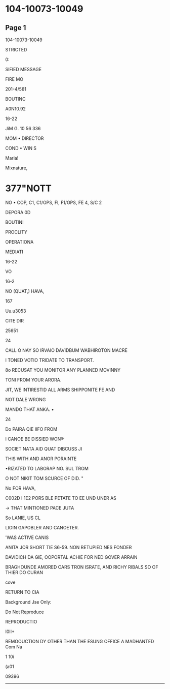 # 104-10073-10049

## Page 1

104-10073-10049

STRICTED

0:

SIFIED MESSAGE

FIRE MO

201-4/581

BOUTINC

A0N10.92

16-22

JiM G. 10 56 336

MOM • DIRECTOR

COND • WIN S

Maria!

Mixnature,

# 377"NOTT

NO • COP, C1, C1/OPS, Fl, F1/OPS, FE 4, S/C 2

DEPORA 0D

BOUTIN!

PROCLITY

OPERATIONA

MEDIATI

16-22

VO

16-2

NO (QUAT,) HAVA,

167

Uu.u3053

CITE DIR

25651

24

CALL O NAY SO IRVAIO DAVIDBUM WABHIROTON MACRE

I TONED VOTIO TRIDATE TO TRANSPORT.

8o RECUSAT YOU MONITOR ANY PLANNED MOVINNY

TONI FROM YOUR ARORA.

JIT, WE INTIRESTID ALL ARMS SHIPPONITE FE AND

NOT DALE WRONG

MANDO THAT ANKA. •

24

Do PAIRA QIE IIFO FROM

I CANOE BE DISSIED WON®

SOCIET NATA AID QUAT DIBCUSS JI

THIS WITH AND ANOR PORAINTE

•RIZATED TO LABORAP NO. SUL TROM

O NOT NIKIT TOM SCURCE OF DID. "

No FOR HAVA,

C002D I 1E2 PORS BLE PETATE TO EE UND UNER AS

→ THAT MINTIONED PACE JUTA

So LANIE, US CL

LIOIN GAPOBLER AND CANOETER.

'WAS ACTIVE CANIS

ANITA JOR SHORT TIE S6-59. NON RETUPIED NES FONDER

DAVIDICH DA GIE, OOPORTAL ACHIE FOR NED GOVER ARRAIN

BRAGHOUNDE AMORED CARS TRON ISRATE, AND RICHY RIBALS SO OF THIER DO CURAN

cove

RETURN TO CIA

Background Jse Only:

Do Not Reproduce

REPRODUCTIO

I0II+

REMOOUCTION DY OTHER THAN THE ESUNG OFFICE A MADHANTED Com Na

1 10i

(a01

09396

---

